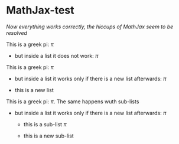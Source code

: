 # MathJax-test

*Now everything works correctly, the hiccups of MathJax seem to be resolved*

This is a greek pi: $\pi$

- but inside a list it does not work: $\pi$


This is a greek pi: $\pi$

- but inside a list it works only if there is a new list afterwards: $\pi$

- this is a new list

This is a greek pi: $\pi$. The same happens wuth sub-lists

- but inside a list it works only if there is a new list afterwards: $\pi$

  - this is a sub-list $\pi$

  - this is a new sub-list

